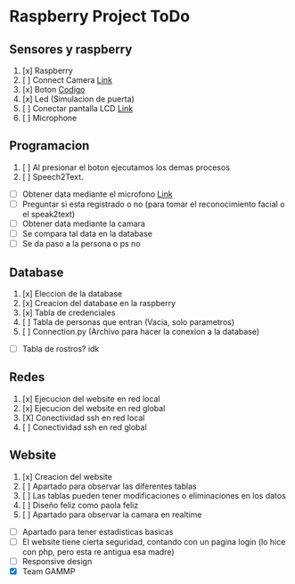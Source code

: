 # Raspberry Project ToDo

## Sensores y raspberry
1. [x] Raspberry
2. [ ] Connect Camera [Link](https://projects.raspberrypi.org/en/projects/getting-started-with-picamera/5)
3. [x] Boton [Codigo](https://raspberrypihq.com/use-a-push-button-with-raspberry-pi-gpio/)
4. [x] Led (Simulacion de puerta)
5. [ ] Conectar pantalla LCD [Link](https://www.youtube.com/watch?v=YUII39FzUb4)
6. [ ] Microphone

## Programacion
1. [ ] Al presionar el boton ejecutamos los demas procesos
2. [ ] Speech2Text.
- [ ] Obtener data mediante el microfono [Link](https://www.youtube.com/watch?v=c_0Q3T0XYTA)
- [ ] Preguntar si esta registrado o no (para tomar el reconocimiento facial o el speak2text)
- [ ] Obtener data mediante la camara
- [ ] Se compara tal data en la database
- [ ] Se da paso a la persona o ps no

## Database
1. [x] Eleccion de la database
2. [x] Creacion del database en la raspberry
3. [x] Tabla de credenciales
4. [ ] Tabla de personas que entran (Vacia, solo parametros)
5. [ ] Connection.py (Archivo para hacer la conexion a la database) 
- [ ] Tabla de rostros? idk

## Redes
1. [x] Ejecucion del website en red local
2. [x] Ejecucion del website en red global
3. [X] Conectividad ssh en red local
4. [ ] Conectividad ssh en red global

## Website
1. [x] Creacion del website
2. [ ] Apartado para observar las diferentes tablas
3. [ ] Las tablas pueden tener modificaciones o eliminaciones en los datos
4. [ ] Diseño feliz como paola feliz
5. [ ] Apartado para observar la camara en realtime
- [ ] Apartado para tener estadisticas basicas 
- [ ] El website tiene cierta seguridad, contando con un pagina login (lo hice con php, pero esta re antigua esa madre)
- [ ] Responsive design
- [x] Team GAMMP
